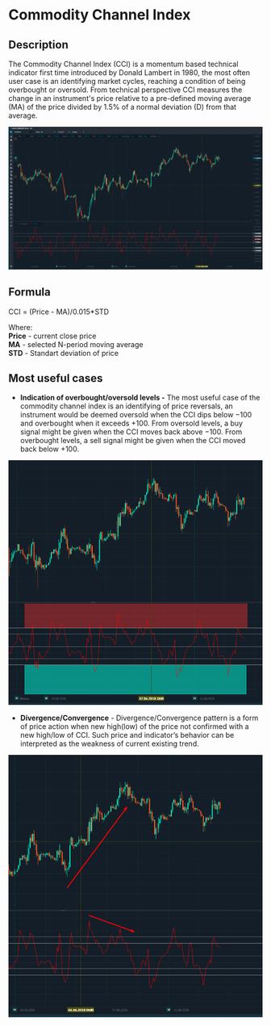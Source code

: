 # Commodity Channel Index

## Description

  The Commodity Channel Index​ \(CCI\) is a momentum based technical indicator first time introduced by Donald Lambert in 1980, the most often user case is an identifying market cycles, reaching a condition of being overbought or oversold. From technical perspective CCI measures the change in an instrument's price relative to a pre-defined moving average \(MA\) of the price divided by 1.5% of a normal deviation \(D\) from that average.

![](../../../../.gitbook/assets/image%20%2829%29.png)

## Formula

CCI = \(Price - MA\)/0.015\*STD

Where:  
**Price** - current close price  
**MA** - selected N-period moving average  
**STD** - Standart deviation of price

## Most useful cases

* **Indication of overbought/oversold levels -**   The most useful case of the commodity channel index is an identifying of price reversals, an instrument would be deemed oversold when the CCI dips below −100 and overbought when it exceeds +100. From oversold levels, a buy signal might be given when the CCI moves back above −100. From overbought levels, a sell signal might be given when the CCI moved back below +100.

![](../../../../.gitbook/assets/image%20%2825%29.png)

* **Divergence/Convergence** - Divergence/Convergence pattern is a form of price action when new high\(low\) of the price not confirmed with a new high/low of  CCI. Such price and indicator’s behavior can be interpreted as the weakness of current existing trend.

![](../../../../.gitbook/assets/image%20%289%29.png)







